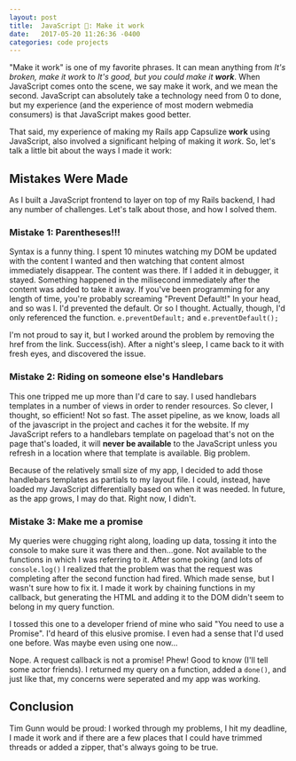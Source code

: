 ```yaml
---
layout: post
title:  JavaScript 💅: Make it work
date:   2017-05-20 11:26:36 -0400
categories: code projects
---
```


"Make it work" is one of my favorite phrases. It can mean anything from *It's broken, make it work* to *It's good, but you could make it **work***. When JavaScript comes onto the scene, we say make it work, and we mean the second. JavaScript can absolutely take a technology need from 0 to done, but my experience (and the experience of most modern webmedia consumers) is that JavaScript makes good better.

That said, my experience of making my Rails app Capsulize **work** using JavaScript, also involved a significant helping of making it *work*. So, let's talk a little bit about the ways I made it work:

## Mistakes Were Made

As I built a JavaScript frontend to layer on top of my Rails backend, I had any number of challenges. Let's talk about those, and how I solved them.

### Mistake 1: Parentheses!!!

Syntax is a funny thing. I spent 10 minutes watching my DOM be updated with the content I wanted and then watching that content almost immediately disappear. The content was there. If I added it in debugger, it stayed. Something happened in the milisecond immediately after the content was added to take it away. If you've been programming for any length of time, you're probably screaming "Prevent Default!" In your head, and so was I. I'd prevented the default. Or so I thought. Actually, though, I'd only referenced the function. `e.preventDefault;` and `e.preventDefault();`

I'm not proud to say it, but I worked around the problem by removing the href from the link. Success(ish). After a night's sleep, I came back to it with fresh eyes, and discovered the issue.

### Mistake 2: Riding on someone else's Handlebars

This one tripped me up more than I'd care to say. I used handlebars templates in a number of views in order to render resources. So clever, I thought, so efficient! Not so fast. The asset pipeline, as we know, loads all of the javascript in the project and caches it for the website. If my JavaScript refers to a handlebars template on pageload that's not on the page that's loaded, it will **never be available** to the JavaScript unless you refresh in a location where that template is available. Big problem.

Because of the relatively small size of my app, I decided to add those handlebars templates as partials to my layout file. I could, instead, have loaded my JavaScript differentially based on when it was needed. In future, as the app grows, I may do that. Right now, I didn't.

### Mistake 3: Make me a promise

My queries were chugging right along, loading up data, tossing it into the console to make sure it was there and then...gone. Not available to the functions in which I was referring to it. After some poking (and lots of `console.log()` I realized that the problem was that the request was completing after the second function had fired. Which made sense, but I wasn't sure how to fix it. I made it work by chaining functions in my callback, but generating the HTML and adding it to the DOM didn't seem to belong in my query function.

I tossed this one to a developer friend of mine who said "You need to use a Promise". I'd heard of this elusive promise. I even had a sense that I'd used one before. Was maybe even using one now...

Nope. A request callback is not a promise! Phew! Good to know (I'll tell some actor friends). I returned my query on a function, added a `done()`, and just like that, my concerns were seperated and my app was working.

## Conclusion
Tim Gunn would be proud: I worked through my problems, I hit my deadline, I made it work and if there are a few places that I could have trimmed threads or added a zipper, that's always going to be true.
